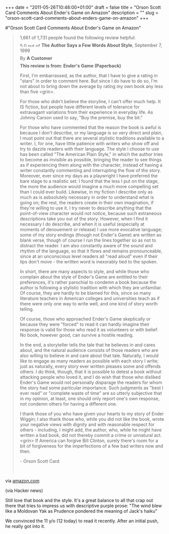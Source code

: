 +++
date = "2011-05-26T10:48:00+01:00"
draft = false
title = "Orson Scott Card Comments About Ender's Game on Amazon"
description = ""
slug = "orson-scott-card-comments-about-enders-game-on-amazon"
+++

#"Orson Scott Card Comments About Ender's Game on Amazon"
  

 <div class="posterous_bookmarklet_entry">
 <blockquote><div style="margin-left: 0.5em;">
 
 <div style="margin-bottom: 0.5em;">
 1,661 of 1,731 people found the following review helpful:
 </div>
 <div style="margin-bottom: 0.5em;">
 <span style=""><img title="5.0 out of 5 stars" src="http://g-ecx.images-amazon.com/images/G/01/x-locale/common/customer-reviews/stars-5-0._V192240867_.gif" border="0" height="12" alt="5.0 out of 5 stars" width="64" /> </span>
 <b>The Author Says a Few Words About Style</b>, September 7, 1999
 </div>
 <div style="margin-bottom: 0.5em;">
 By <b>A Customer</b><br />
 </div>
 <div style="margin-bottom: 0.5em;">
 <b><span>This review is from: </span>Ender's Game (Paperback)</b>
 </div>

First, I'm embarrassed, as the author, that I have to give a rating in "stars" in order to comment here. But since I do have to do so, I'm not about to bring down the average by rating my own book any less than five &lt;grin&gt;.<p>For those who didn't believe the storyline, I can't offer much help. It IS fiction, but people have different levels of tolerance for extravagant variations from their experience in everyday life. As Johnny Carson used to say, "Buy the premise, buy the bit."</p><p>For those who have commented that the reason the book is awful is because I don't describe, or my language is so very direct and plain, I must point out that there are several stylistic traditions available to a writer. I, for one, have little patience with writers who show off and try to dazzle readers with their language. The style I choose to use has been called "The American Plain Style," in which the author tries to become as invisible as possible, bringing the reader to see things as if experiencing them along with the character, instead of having a writer constantly commenting and interrupting the flow of the story. Moreover, ever since my days as a playwright I have preferred the bare stage to a realistic set: I found that the less I put on the stage, the more the audience would imagine a much more compelling set than I could ever build. Likewise, in my fiction I describe only as much as is asbsolutely necessary in order to understand what is going on; the rest, the readers create in their own imagination, if they're willing to use it. I try never to describe anything that the point-of-view character would not notice, because such extraneous descriptions take you out of the story. However, when I find it necessary I do describe, and when it is useful (especially at moments of denouement or release) I use more evocative language; some of my story endings (though not Ender's Game) are written as blank verse, though of course I run the lines together so as not to distract the reader. I am also constantly aware of the sound and rhythm of the language, so that it flows and remains pronounceable, since at an unconscious level readers all "read aloud" even if their lips don't move - the written word is inexorably tied to the spoken.</p><p>In short, there are many aspects to style, and while those who complain about the style of Ender's Game are entitled to their preferences, it's rather parochial to condemn a book because the author is following a stylistic tradition with which they are unfamiliar. Of course, they are hardly to be blamed for this, since so many literature teachers in American colleges and universities teach as if there were only one way to write well, and one kind of story worth telling.</p><p>Of course, those who approached Ender's Game skeptically or because they were "forced" to read it can hardly imagine their response is valid for those who read it as volunteers or with belief: No book, however good, can survive a hostile reading.</p><p>In the end, a storyteller tells the tale that he believes in and cares about, and the natural audience consists of those readers who are also willing to believe in and care about that tale. Naturally, I would like to engage as many readers as possible with each story I write; just as naturally, every story ever written pleases some and offends others. I do think, though, that it is possible to detest a book without attacking people who loved it, and I do wish that those who disliked Ender's Game would not personally disparage the readers for whom the story had some particular importance. Such judgments as "best I ever read" or "complete waste of time" are so utterly subjective that in my opinion, at least, one should only report one's own response, not condemn others for having a different one.</p><p>I thank those of you who have given your hearts to my story of Ender Wiggin; I also thank those who, while you did not like the book, wrote your negative views with dignity and with reasonable respect for others - including, I might add, the author, who, while he might have written a bad book, did not thereby commit a crime or unnatural act. &lt;grin&gt; If America can forgive Bill Clinton, surely there's room for a bit of forgiveness for the imperfections of a few bad writers now and then.</p><p>- Orson Scott Card
 </p><p>
 <br />

</p></div></blockquote>

<div class="posterous_quote_citation">via <a href="http://www.amazon.com/review/R3SKPG9XEJYASE/ref=cm_cr_pr_perm?ie=UTF8&amp;ASIN=0812589041&amp;nodeID=&amp;tag=&amp;linkCode=">amazon.com</a></div>
 <p>(via Hacker news)
</p><p>Still love that book and the style. It's a great balance to all that crap out there that tries to impress us with descriptive purple prose: "The wind blew like a Moldovan Yak as Prudence pondered the meaning of Jack's haiku"
</p><p>We convinced the 11 y/o (12 today) to read it recently. After an initial push, he really got into it.</p></div>
 
